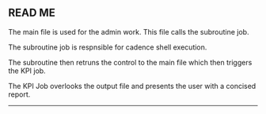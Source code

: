 READ ME
------------------------
The main file is used for the admin work. This file calls the subroutine job.

The subroutine job is respnsible for cadence shell execution.

The subroutine then retruns the control to the main file which then triggers the KPI job.

The KPI Job overlooks the output file and presents the user with a concised report.

------------------------
